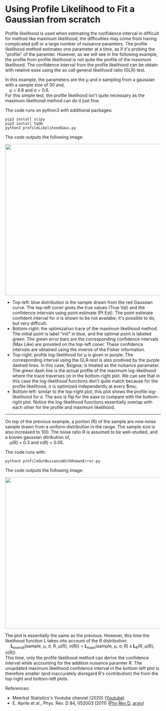 # Using Profile Likelihood to Fit a Gaussian from scratch
Profile likelihood is used when estimating the confidence interval in difficult for method like maximum likelihood; the difficulties may come from having complicated pdf or a large number of nuisance paramters. The profile likelihood method estimates one parameter at a time, as if it's probing the "profile" of the paramter. However, as we will see in the following example, the profile from profile likelihood is not quite the profile of the maximum likelihood. The confidence interval from the profile likelihood can be obtain with relative ease using the so call general likelihood ratio (GLR) test.

In this example, the parameters are the &mu; and &sigma; sampling from a gaussian with a sample size of 30 and, <br/>
&ensp;&ensp;&mu; = 4.8 and &sigma; = 0.6. <br/>
For this simple test, the profile likelihood isn't quite necessary as the maximum likelihood method can do it just fine.

The code runs on python3 with additional packages:

    pip3 install scipy
    pip3 install tqdm
    python3 profileLikelihoodGaus.py
The code outputs the following image:

<img src="https://github.com/SphericalCowww/Stat_profileLikelihood/blob/main/gausProfileNoNoise_Display.png" width="630" height="490">

- Top-left: blue distribution is the sample drawn from the red Gaussian curve. The top-left coner gives the true values (True Val) and the confidence intervals using point estimate (Pt Est). The point estimate confident interval for &sigma; is shown to be not availabe; it's possible to do, but very difficult.
- Bottom-right: the optimization trace of the maximum likelihood method. The initial point is label "init" in blue, and the optimal point is labeled green. The green error bars are the corresponding confidence intervals (Max Like) are provided on the top-left coner. These confidence intervals are obtained using the inverse of the Fisher information.
- Top-right: profile log-likelihood for &mu; is given in purple. The corresponding interval using the GLR-test is also prodived by the purple dashed lines. In this case, $sigma; is treated as the nuisance parameter. The green dash line is the actual profile of the maximum log-likelihood where the trace traverses on in the bottom-right plot. We can see that in this case the log-likelihood functions don't quite match because for the profile likelihood, &sigma; is optimized independently at every $mu;.
- Bottom-left: similar to the top-right plot, this plot shows the profile log-likelihood for &sigma;. The axis is flip for the ease to compare with the bottom-right plot. Notice the log-likelihood functions essentially overlap with each other for the profile and maximum likelihood.
------------------------------------------------------------------

On top of the previous example, a portion (R) of the sample are now noise sample drawn from a uniform distribution in the range. The sample size is also increased to 100. The noise ratio R is assumed to be well-studied, and a known gaussian ditribution of, <br/>
&ensp;&ensp;&mu;(R) = 0.3 and &sigma;(R) = 0.05.

The code runs with:

    python3 profileOutNuisanceWithKnownError.py
The code outputs the following image:

<img src="https://github.com/SphericalCowww/Stat_profileLikelihood/blob/main/gausProfileUniNoise_Display.png" width="630" height="490">

The plot is essentially the same as the previous. However, this time the likelihood function L takes into account of the R distribution: <br/>
&ensp;&ensp; **L**<sub>overall</sub>(sample, &mu;, &sigma;, R, &mu;(R), &sigma;(R)) = **L**<sub>main</sub>(sample, &mu;, &sigma;, R) x **L**<sub>R</sub>(R, &mu;(R), &sigma;(R))<br/>
This time, only the profile likelihood method can derive the confidence interval while accounting for the addition nuisance paramter R. The unupdated maximum likelihood confidence interval in the bottom-left plot is therefore smaller (and inaccurately disregard R's contribution) the from the top-right and bottom-left plots.



References:
- Meerkat Statistics's Youtube channel (2020) (<a href="https://www.youtube.com/watch?v=WXqzug1aOXI">Youtube</a>)
- E. Aprile et al., Phys. Rev. D 84, 052003 (2011) (<a href="https://journals.aps.org/prd/abstract/10.1103/PhysRevD.84.052003">Phy Rev D</a>, <a href="https://arxiv.org/abs/1103.0303">arxiv</a>)


